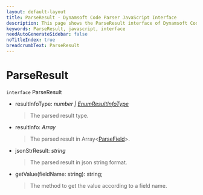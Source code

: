 ```yaml
---
layout: default-layout
title: ParseResult - Dynamsoft Code Parser JavaScript Interface
description: This page shows the ParseResult interface of Dynamsoft Code Parser for JavaScript.
keywords: ParseResult, javascript, interface
needAutoGenerateSidebar: false
noTitleIndex: true
breadcrumbText: ParseResult
---
```


# ParseResult

`interface` ParseResult

* resultInfoType: *number &#124; [EnumResultInfoType](../enum/EnumResultInfoType-v2.0.0.md)*

  > The parsed result type.

* resultInfo: *Array<ParseField>*

  > The parsed result in Array<[ParseField](../interface/ParseField-v2.0.0.md)>.

* jsonStrResult: *string*

  > The parsed result in json string format.

* getValue(fieldName: string): string;

  > The method to get the value according to a field name.